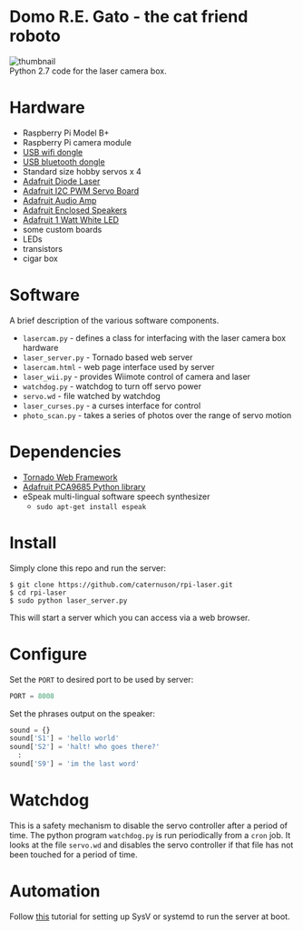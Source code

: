# Domo R.E. Gato - the cat friend roboto

![thumbnail](http://caternuson.github.io/rpi-laser-thumb.jpg)<br/>
Python 2.7 code for the laser camera box.

# Hardware
* Raspberry Pi Model B+
* Raspberry Pi camera module
* [USB wifi dongle](https://www.adafruit.com/products/2810)
* [USB bluetooth dongle](https://www.adafruit.com/products/1327)
* Standard size hobby servos x 4
* [Adafruit Diode Laser](https://www.adafruit.com/products/1054)
* [Adafruit I2C PWM Servo Board](https://www.adafruit.com/products/815)
* [Adafruit Audio Amp](https://www.adafruit.com/products/1552)
* [Adafruit Enclosed Speakers](https://www.adafruit.com/product/1669)
* [Adafruit 1 Watt White LED](https://www.adafruit.com/products/518)
* some custom boards
* LEDs
* transistors
* cigar box

# Software
A brief description of the various software components.
* ```lasercam.py``` - defines a class for interfacing with the laser camera box hardware
* ```laser_server.py``` - Tornado based web server
* ```lasercam.html``` - web page interface used by server
* ```laser_wii.py``` - provides Wiimote control of camera and laser
* ```watchdog.py``` - watchdog to turn off servo power
* ```servo.wd``` - file watched by watchdog
* ```laser_curses.py``` - a curses interface for control
* ```photo_scan.py``` - takes a series of photos over the range of servo motion

# Dependencies
* [Tornado Web Framework](https://pypi.python.org/pypi/tornado)
* [Adafruit PCA9685 Python library](https://github.com/adafruit/Adafruit_Python_PCA9685)
* eSpeak multi-lingual software speech synthesizer
    * ```sudo apt-get install espeak```

# Install
Simply clone this repo and run the server:
```
$ git clone https://github.com/caternuson/rpi-laser.git
$ cd rpi-laser
$ sudo python laser_server.py
```
This will start a server which you can access via a web browser.

# Configure
Set the ```PORT``` to desired port to be used by server:
```python
PORT = 8008
```
Set the phrases output on the speaker:
```python
sound = {}
sound['S1'] = 'hello world'
sound['S2'] = 'halt! who goes there?'
  :
sound['S9'] = 'im the last word'
```

# Watchdog
This is a safety mechanism to disable the servo controller after a period of time.
The python program ```watchdog.py``` is run periodically from a ```cron``` job.
It looks at the file ```servo.wd``` and disables the servo controller if that file has not been
touched for a period of time.

# Automation
Follow [this](https://learn.adafruit.com/running-programs-automatically-on-your-tiny-computer/overview)
tutorial for setting up SysV or systemd to run the server at boot.
